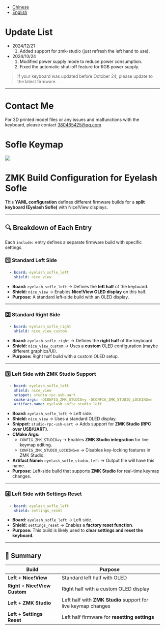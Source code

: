 - [Chinese](README_CH.md)
- [English](README.md)

# Update List

- 2024/12/21
  1. Added support for zmk-studio (just refresh the left hand to use).
- 2024/10/24
  1. Modified power supply mode to reduce power consumption.
  2. Fixed the automatic shut-off feature for RGB power supply.

> If your keyboard was updated before October 24, please update to the latest firmware.
> 
---
# Contact Me

For 3D printed model files or any issues and malfunctions with the keyboard, please contact 380465425@qq.com

# Sofle Keymap


<img src="keymap-drawer/eyelash_sofle.svg" >

# ZMK Build Configuration for Eyelash Sofle

This **YAML configuration** defines different firmware builds for a **split keyboard (Eyelash Sofle)** with Nice!View displays.

---

## **🔍 Breakdown of Each Entry**
Each `include:` entry defines a separate firmware build with specific settings.

### **1️⃣ Standard Left Side**
```yaml
  - board: eyelash_sofle_left
    shield: nice_view
```
- **Board:** `eyelash_sofle_left` → Defines the **left half** of the keyboard.  
- **Shield:** `nice_view` → Enables **Nice!View OLED display** on this half.  
- **Purpose:** A standard left-side build with an OLED display.

---

### **2️⃣ Standard Right Side**
```yaml
  - board: eyelash_sofle_right
    shield: nice_view_custom
```
- **Board:** `eyelash_sofle_right` → Defines the **right half** of the keyboard.  
- **Shield:** `nice_view_custom` → Uses a **custom** OLED configuration (maybe different graphics/UI).  
- **Purpose:** Right half build with a custom OLED setup.

---

### **3️⃣ Left Side with ZMK Studio Support**
```yaml
  - board: eyelash_sofle_left
    shield: nice_view
    snippet: studio-rpc-usb-uart
    cmake-args: -DCONFIG_ZMK_STUDIO=y -DCONFIG_ZMK_STUDIO_LOCKING=n
    artifact-name: eyelash_sofle_studio_left
```
- **Board:** `eyelash_sofle_left` → Left side.  
- **Shield:** `nice_view` → Uses a standard OLED display.  
- **Snippet:** `studio-rpc-usb-uart` → Adds support for **ZMK Studio (RPC over USB/UART)**.  
- **CMake Args:**  
  - `CONFIG_ZMK_STUDIO=y` → Enables **ZMK Studio integration** for live keymap editing.  
  - `CONFIG_ZMK_STUDIO_LOCKING=n` → Disables key-locking features in ZMK Studio.  
- **Artifact Name:** `eyelash_sofle_studio_left` → Output file will have this name.  
- **Purpose:** Left-side build that supports **ZMK Studio** for real-time keymap changes.

---

### **4️⃣ Left Side with Settings Reset**
```yaml
  - board: eyelash_sofle_left
    shield: settings_reset
```
- **Board:** `eyelash_sofle_left` → Left side.  
- **Shield:** `settings_reset` → Enables a **factory reset function**.  
- **Purpose:** This build is likely used to **clear settings and reset the keyboard**.

---

## **🎯 Summary**
| **Build** | **Purpose** |
|-----------|------------|
| **Left + Nice!View** | Standard left half with OLED |
| **Right + Nice!View Custom** | Right half with a custom OLED display |
| **Left + ZMK Studio** | Left half with **ZMK Studio** support for live keymap changes |
| **Left + Settings Reset** | Left half firmware for **resetting settings** |
